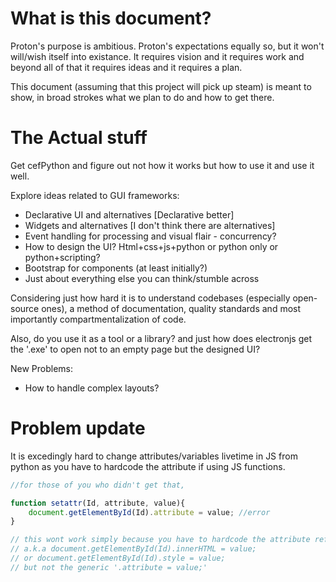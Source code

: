 # What is this document?

Proton's purpose is ambitious. Proton's expectations equally so, but it won't
will/wish itself into existance. It requires vision and it requires work and
beyond all of that it requires ideas and it requires a plan.

This document (assuming that this project will pick up steam) is meant to
show, in broad strokes what we plan to do and how to get there.

# The Actual stuff

Get cefPython and figure out not how it works but how to use it and use it
well.

Explore ideas related to GUI frameworks:
- Declarative UI and alternatives [Declarative better]
- Widgets and alternatives [I don't think there are alternatives]
- Event handling for processing and visual flair - concurrency?
- How to design the UI? Html+css+js+python or python only or python+scripting?
- Bootstrap for components (at least initially?)
- Just about everything else you can think/stumble across

Considering just how hard it is to understand codebases (especially
open-source ones), a method of documentation, quality standards and
most importantly compartmentalization of code.

Also, do you use it as a tool or a library? and just how does electronjs get
the '.exe' to open not to an empty page but the designed UI?

New Problems:
- How to handle complex layouts?

# Problem update

It is excedingly hard to change attributes/variables livetime in JS from python
as you have to hardcode the attribute if using JS functions.

```js
//for those of you who didn't get that,

function setattr(Id, attribute, value){
    document.getElementById(Id).attribute = value; //error
}

// this wont work simply because you have to hardcode the attribute reference.
// a.k.a document.getElementById(Id).innerHTML = value;
// or document.getElementById(Id).style = value;
// but not the generic '.attribute = value;'
```